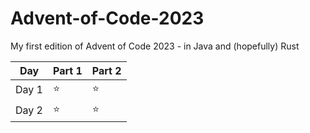 # Advent-of-Code-2023
My first edition of Advent of Code 2023 - in Java and (hopefully) Rust


| Day      | Part 1  | Part 2 |
| -------- | ------- |------- |
| Day 1    |⭐       |⭐     |
| Day 2    |⭐       |⭐     |
